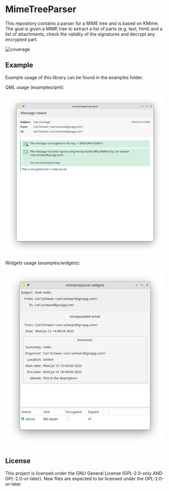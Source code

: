 # MimeTreeParser

This repository contains a parser for a MIME tree and is based on KMime. The
goal is given a MIME tree to extract a list of parts (e.g. text, html) and a
list of attachments, check the validity of the signatures and decrypt any
encrypted part.

![coverage](https://invent.kde.org/carlschwan/mimetreeparser/badges/master/coverage.svg?job=suse_tumbleweed_qt515)

## Example

Example usage of this library can be found in the examples folder.

QML usage (examples/qml):

![](screenshots/screenshot.png)

Widgets usage (examples/widgets):

![](screenshots/widgets.png)

## License

This project is licensed under the GNU General License (GPL-2.0-only AND GPL-2.0-or-later). New files are expected to be licensed under the GPL-2.0-or-later.
